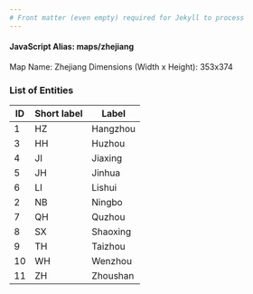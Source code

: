 ```yaml
---
# Front matter (even empty) required for Jekyll to process
---
```


#### JavaScript Alias: maps/zhejiang

Map Name: Zhejiang
Dimensions (Width x Height): 353x374





### List of Entities

ID | Short label | Label
---|---|---|
1|HZ|Hangzhou
3|HH|Huzhou
4|JI|Jiaxing
5|JH|Jinhua
6|LI|Lishui
2|NB|Ningbo
7|QH|Quzhou
8|SX|Shaoxing
9|TH|Taizhou
10|WH|Wenzhou
11|ZH|Zhoushan


